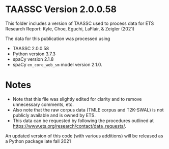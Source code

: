 # TAASSC Version 2.0.0.58
This folder includes a version of TAASSC used to process data for ETS Research Report:
Kyle, Choe, Eguchi, LaFlair, & Zeigler (2021)

The data for this publication was processed using
- TAASSC 2.0.0.58
- Python version 3.7.3
- spaCy version 2.1.8
- spaCy `en_core_web_sm` model version 2.1.0.

# Notes
- Note that this file was slightly edited for clarity and to remove unnecessary comments, etc.
- Also note that the raw corpus data (TMLE corpus and T2K-SWAL) is not publicly available and is owned by ETS.
- This data can be requested by following the procedures outlined at https://www.ets.org/research/contact/data_requests/.

An updated version of this code (with various additions) will be released as a Python package late fall 2021
